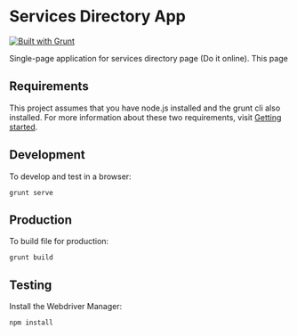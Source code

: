 # Services Directory App

[![Built with Grunt](https://cdn.gruntjs.com/builtwith.png)](http://gruntjs.com/)

Single-page application for services directory page (Do it online). This page

## Requirements

This project assumes that you have node.js installed and the grunt cli also installed. For more information about these two requirements, visit [Getting started](http://gruntjs.com/getting-started).

## Development

To develop and test in a browser:

```grunt serve```

## Production

To build file for production:

```grunt build```

## Testing

Install the Webdriver Manager:

```npm install```



